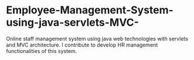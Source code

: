 # Employee-Management-System-using-java-servlets-MVC-
Online staff management system using java web technologies with servlets and MVC architecture. I contribute to develop HR management functionalities of this system.
